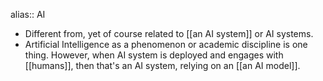 alias:: AI

- Different from, yet of course related to [[an AI system]] or AI systems.
- Artificial Intelligence as a phenomenon or academic discipline is one thing. However, when AI system is deployed and engages with [[humans]], then that's an AI system, relying on an [[an AI model]].